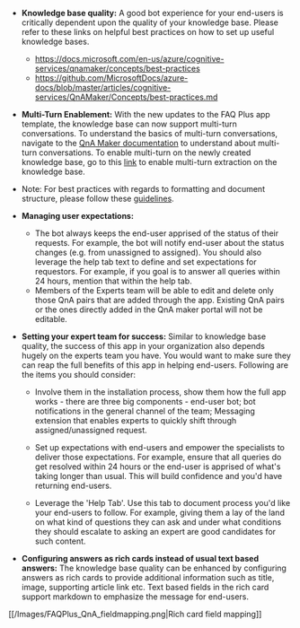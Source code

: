 * **Knowledge base quality:** A good bot experience for your end-users is critically dependent upon the quality of your knowledge base. Please refer to these links on helpful best practices on how to set up useful knowledge bases. 

    * https://docs.microsoft.com/en-us/azure/cognitive-services/qnamaker/concepts/best-practices
    * https://github.com/MicrosoftDocs/azure-docs/blob/master/articles/cognitive-services/QnAMaker/Concepts/best-practices.md

* **Multi-Turn Enablement:**
With the new updates to the FAQ Plus app template, the knowledge base can now support multi-turn conversations. To understand the basics of multi-turn conversations, navigate to the [QnA Maker documentation](https://docs.microsoft.com/en-us/azure/cognitive-services/QnAMaker/how-to/multiturn-conversation#what-is-a-multi-turn-conversation) to understand about multi-turn conversations. To enable multi-turn on the newly created knowledge base, go to this [link](https://docs.microsoft.com/en-us/azure/cognitive-services/QnAMaker/how-to/multiturn-conversation#create-a-multi-turn-conversation-from-a-documents-structure) to enable multi-turn extraction on the knowledge base. 

* Note: For best practices with regards to formatting and document structure, please follow these [guidelines](https://docs.microsoft.com/en-us/azure/cognitive-services/QnAMaker/how-to/multiturn-conversation#building-your-own-multi-turn-document).

* **Managing user expectations:** 

    - The bot always keeps the end-user apprised of the status of their requests. For example, the bot will notify end-user about the status changes (e.g. from unassigned to assigned). You should also leverage the help tab text to define and set expectations for requestors. For example, if you goal is to answer all queries within 24 hours, mention that within the help tab.
    -  Members of the Experts team will be able to edit and delete only those QnA pairs that are added through the app. Existing QnA pairs or the ones directly added in the QnA maker portal will not be editable.

* **Setting your expert team for success:** Similar to knowledge base quality, the success of this app in your organization also depends hugely on the experts team you have. You would want to make sure they can reap the full benefits of this app in helping end-users. Following are the items you should consider:

	* Involve them in the installation process, show them how the full app works - there are three big components - end-user bot; bot notifications in the general channel of the team; Messaging extension that enables experts to quickly shift through assigned/unassigned request.

	* Set up expectations with end-users and empower the specialists to deliver those expectations. For example, ensure that all queries do get resolved within 24 hours or the end-user is apprised of what's taking longer than usual. This will build confidence and you'd have returning end-users.

	* Leverage the 'Help Tab'. Use this tab to document process you'd like your end-users to follow. For example, giving them a lay of the land on what kind of questions they can ask and under what conditions they should escalate to asking an expert are good candidates for such content.

* **Configuring answers as rich cards instead of usual text based answers:** The knowledge base quality can be enhanced by configuring answers as rich cards to provide additional information such as title, image, supporting article link etc. Text based fields in the rich card support markdown to emphasize the message for end-users.

[[/Images/FAQPlus_QnA_fieldmapping.png|Rich card field mapping]]
